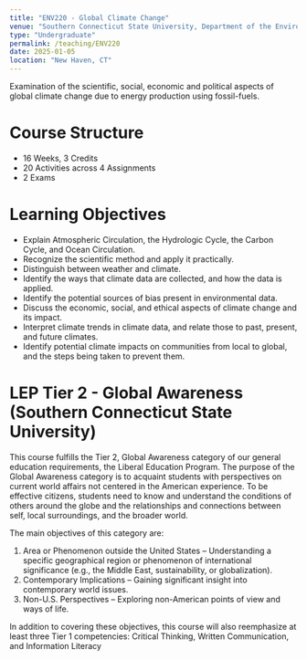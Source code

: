 ```yaml
---
title: "ENV220 - Global Climate Change"
venue: "Southern Connecticut State University, Department of the Environment, Geography and Marine Studies"
type: "Undergraduate"
permalink: /teaching/ENV220
date: 2025-01-05
location: "New Haven, CT"
---
```


Examination of the scientific, social, economic and political aspects of global climate change due to energy production using fossil-fuels.


Course Structure
======
- 16 Weeks, 3 Credits
- 20 Activities across 4 Assignments
- 2 Exams

Learning Objectives
======
- Explain Atmospheric Circulation, the Hydrologic Cycle, the Carbon Cycle, and Ocean Circulation.
- Recognize the scientific method and apply it practically.
- Distinguish between weather and climate.
- Identify the ways that climate data are collected, and how the data is applied.
- Identify the potential sources of bias present in environmental data.
- Discuss the economic, social, and ethical aspects of climate change and its impact.
- Interpret climate trends in climate data, and relate those to past, present, and future climates.
- Identify potential climate impacts on communities from local to global, and the steps being taken to prevent them.

LEP Tier 2 - Global Awareness (Southern Connecticut State University)
======
This course fulfills the Tier 2, Global Awareness category of our general education requirements, the Liberal Education Program. The purpose of the Global Awareness category is to acquaint students with perspectives on current world affairs not centered in the American experience. To be effective citizens, students need to know and understand the conditions of others around the globe and the relationships and connections between self, local surroundings, and the broader world. 

The main objectives of this category are: 
1. Area or Phenomenon outside the United States – Understanding a specific geographical region or phenomenon of international significance (e.g., the Middle East, sustainability, or globalization). 
2. Contemporary Implications – Gaining significant insight into contemporary world issues. 
3. Non-U.S. Perspectives – Exploring non-American points of view and ways of life. 

In addition to covering these objectives, this course will also reemphasize at least three Tier 1 competencies: Critical Thinking, Written Communication, and Information Literacy

